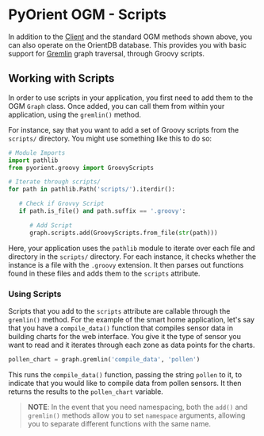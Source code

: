 # PyOrient OGM - Scripts

In addition to the [Client](PyOrient-Client.md) and the standard OGM methods shown above, you can also operate on the OrientDB database.  This provides you with basic support for [Gremlin](Gremlin.md) graph traversal, through Groovy scripts.

## Working with Scripts

In order to use scripts in your application, you first need to add them to the OGM `Graph` class.  Once added, you can call them from within your application, using the `gremlin()` method.

For instance, say that you want to add a set of Groovy scripts from the `scripts/` directory.  You might use something like this to do so:

```py
# Module Imports
import pathlib
from pyorient.groovy import GroovyScripts

# Iterate through scripts/
for path in pathlib.Path('scripts/').iterdir():

   # Check if Grovvy Script
   if path.is_file() and path.suffix == '.groovy':

      # Add Script
      graph.scripts.add(GroovyScripts.from_file(str(path)))
```

Here, your application uses the `pathlib` module to iterate over each file and directory in the `scripts/` directory.  For each instance, it checks whether the instance is a file with the `.groovy` extension.  It then parses out functions found in these files and adds them to the `scripts` attribute. 


### Using Scripts

Scripts that you add to the `scripts` attribute are callable through the `gremlin()` method.  For the example of the smart home application, let's say that you have a `compile_data()` function that compiles sensor data in building charts for the web interface.  You give it the type of sensor you want to read and it iterates through each zone as data points for the charts.

```py
pollen_chart = graph.gremlin('compile_data', 'pollen')
```

This runs the `compile_data()` function, passing the string `pollen` to it, to indicate that you would like to compile data from pollen sensors.  It then returns the results to the `pollen_chart` variable.

>**NOTE**: In the event that you need namespacing, both the `add()` and `gremlin()` methods allow you to set `namespace` arguments, allowing you to separate different functions with the same name.
